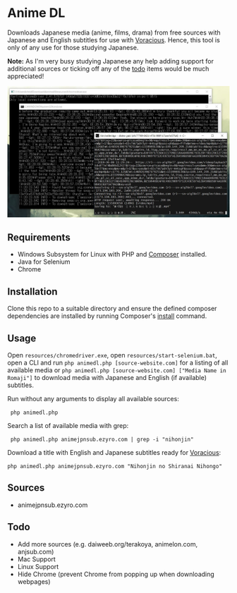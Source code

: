 # Anime DL
Downloads Japanese media (anime, films, drama) from free sources with Japanese and English subtitles for use with [Voracious](https://github.com/rsimmons/voracious). Hence, this tool is only of any use for those studying Japanese.

**Note:** As I'm very busy studying Japanese any help adding support for additional sources or ticking off any of the [todo](#todo) items would be much appreciated!

![screenshot](screenshot.jpg)

## Requirements
- Windows Subsystem for Linux with PHP and [Composer](https://getcomposer.org/) installed.
- Java for Selenium
- Chrome

## Installation
Clone this repo to a suitable directory and ensure the defined composer dependencies are installed by running Composer's [install](https://getcomposer.org/doc/01-basic-usage.md#installing-dependencies) command.

## Usage
Open `resources/chromedriver.exe`, open `resources/start-selenium.bat`, open a CLI and run `php animedl.php [source-website.com]` for a listing of all available media or `php animedl.php [source-website.com] ["Media Name in Romaji"]` to download media with Japanese and English (if available) subtitles.

Run without any arguments to display all available sources:

     php animedl.php

Search a list of available media with grep:

     php animedl.php animejpnsub.ezyro.com | grep -i "nihonjin"
     
Download a title with English and Japanese subtitles ready for [Voracious](https://github.com/rsimmons/voracious):

    php animedl.php animejpnsub.ezyro.com "Nihonjin no Shiranai Nihongo"

## Sources
- animejpnsub.ezyro.com

## Todo
- Add more sources (e.g. daiweeb.org/terakoya, animelon.com, anjsub.com)
- Mac Support
- Linux Support
- Hide Chrome (prevent Chrome from popping up when downloading webpages)
